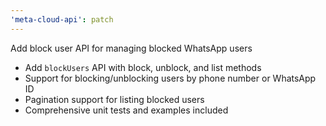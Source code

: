 ```yaml
---
'meta-cloud-api': patch
---
```


Add block user API for managing blocked WhatsApp users

- Add `blockUsers` API with block, unblock, and list methods
- Support for blocking/unblocking users by phone number or WhatsApp ID
- Pagination support for listing blocked users
- Comprehensive unit tests and examples included
